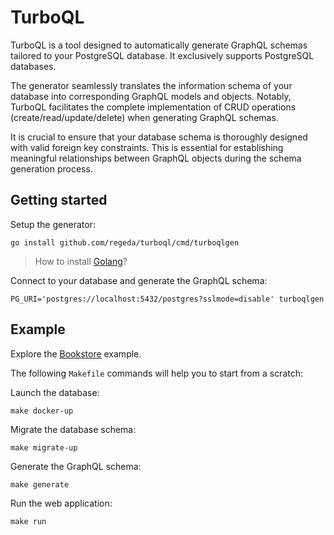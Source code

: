 # TurboQL

TurboQL is a tool designed to automatically generate GraphQL schemas tailored to your PostgreSQL database. It exclusively supports PostgreSQL databases.

The generator seamlessly translates the information schema of your database into corresponding GraphQL models and objects. Notably, TurboQL facilitates the complete implementation of CRUD operations (create/read/update/delete) when generating GraphQL schemas.

It is crucial to ensure that your database schema is thoroughly designed with valid foreign key constraints. This is essential for establishing meaningful relationships between GraphQL objects during the schema generation process.

## Getting started

Setup the generator:
```
go install github.com/regeda/turboql/cmd/turboqlgen
```

> How to install [Golang](https://go.dev/doc/install)?

Connect to your database and generate the GraphQL schema:
```
PG_URI='postgres://localhost:5432/postgres?sslmode=disable' turboqlgen
```

## Example

Explore the [Bookstore](/examples/bookstore) example.

The following `Makefile` commands will help you to start from a scratch:

Launch the database:
```
make docker-up
```

Migrate the database schema:
```
make migrate-up
```

Generate the GraphQL schema:
```
make generate
```

Run the web application:
```
make run
```
